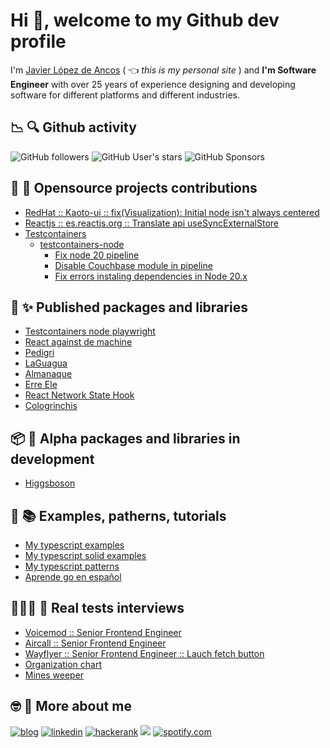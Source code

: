 # Hi 👋, welcome to my Github dev profile

I'm [Javier López de Ancos](https://javierlopezdeancos.dev) ( :point_left: *this is my personal site* ) and **I'm Software Engineer** with over 25 years of experience designing and developing software for different platforms and different industries.

## 📉 🔍 Github activity 
![GitHub followers](https://img.shields.io/github/followers/javierlopezdeancos?style=social)
![GitHub User's stars](https://img.shields.io/github/stars/javierlopezdeancos?style=social)
![GitHub Sponsors](https://img.shields.io/github/sponsors/javierlopezdeancos?style=social)

## 🚀 💋 Opensource projects contributions
* [RedHat :: Kaoto-ui :: fix(Visualization): Initial node isn't always centered](https://github.com/KaotoIO/kaoto-ui/pull/1010#event-8151584499)
* [Reactjs :: es.reactjs.org :: Translate api useSyncExternalStore](https://github.com/reactjs/es.reactjs.org/pull/613)
* [Testcontainers](https://testcontainers.com/)
  * [testcontainers-node](https://github.com/testcontainers/testcontainers-node)
    * [Fix node 20 pipeline](https://github.com/testcontainers/testcontainers-node/pull/728)
    * [Disable Couchbase module in pipeline](https://github.com/testcontainers/testcontainers-node/pull/738)
    * [Fix errors instaling dependencies in Node 20.x](https://github.com/testcontainers/testcontainers-node/pull/742)

## 🎁 ✨ Published packages and libraries 
* [Testcontainers node playwright](https://github.com/javierlopezdeancos/testcontainers-node-playwright)
* [React against de machine](https://github.com/javierlopezdeancos/react-against-the-machine)
* [Pedigri](https://github.com/javierlopezdeancos/pedigri)
* [LaGuagua](https://github.com/javierlopezdeancos/laguagua)
* [Almanaque](https://github.com/javierlopezdeancos/almanaque)
* [Erre Ele](https://github.com/javierlopezdeancos/erre-ele)
* [React Network State Hook](https://github.com/javierlopezdeancos/react-network-state-hook)
* [Cologrinchis](https://github.com/javierlopezdeancos/cologrinchis)

## 📦 🍼 Alpha packages and libraries in development
* [Higgsboson](https://github.com/javierlopezdeancos/higgsboson)

## 📕 📚 Examples, patherns, tutorials 
* [My typescript examples](https://github.com/javierlopezdeancos/my-typescript-examples)
* [My typescript solid examples](https://github.com/javierlopezdeancos/my-typescript-solid-examples)
* [My typescript patterns](https://github.com/javierlopezdeancos/my-typescript-patterns)
* [Aprende go en español](https://github.com/javierlopezdeancos/aprende-go)

## 👨🏻‍💻 🎯 Real tests interviews 
* [Voicemod :: Senior Frontend Engineer](https://github.com/javierlopezdeancos/voicemod-code-challenge)
* [Aircall :: Senior Frontend Engineer](https://github.com/javierlopezdeancos/frontend-hiring-test/pull/1)
* [Wayflyer :: Senior Frontend Engineer :: Lauch fetch button](https://github.com/javierlopezdeancos/wayflare-fe-tech-interview)
* [Organization chart](https://github.com/javierlopezdeancos/spqrt)
* [Mines weeper](https://github.com/javierlopezdeancos/mines-weeper)

## 🤓 💾 More about me 
[![blog](https://img.shields.io/badge/blog-0A0A0A?style=for-the-badge&logoColor=white)](https://blog.javierlopezdeancos.dev)
[![linkedin](https://img.shields.io/badge/LinkedIn-0077B5?style=for-the-badge&logo=linkedin&logoColor=white)](https://linkedin.com/in/javierlopezdeancos)
[![hackerank](https://img.shields.io/badge/HackerRank-000000?style=for-the-badge&logo=hackerrank&logoColor=green)](https://twitter.com/javierland)
<a rel="me" href="https://mastodon.social/@javierlopezdeancos"><img src="https://img.shields.io/badge/mastodon-780cf4?style=for-the-badge&logoColor=white" /></a>
[![spotify.com](https://img.shields.io/badge/Spotify-1ED760?&style=for-the-badge&logo=spotify&logoColor=white)](https://open.spotify.com/user/vagabundo)
